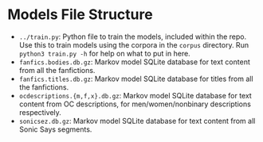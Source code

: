 # Models File Structure

- `../train.py`: Python file to train the models, included within the repo. Use this to train models using the corpora in the `corpus` directory. Run `python3 train.py -h` for help on what to put in here.
- `fanfics.bodies.db.gz`: Markov model SQLite database for text content from all the fanfictions.
- `fanfics.titles.db.gz`: Markov model SQLite database for titles from all the fanfictions.
- `ocdescriptions.{m,f,x}.db.gz`: Markov model SQLite database for text content from OC descriptions, for men/women/nonbinary descriptions respectively.
- `sonicsez.db.gz`: Markov model SQLite database for text content from all Sonic Says segments.
